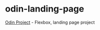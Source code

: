 # odin-landing-page
[Odin Project](https://github.com/n4m3name/odin-project) - Flexbox, landing page project
